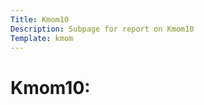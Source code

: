 ```yaml
---
Title: Kmom10
Description: Subpage for report on Kmom10
Template: kmom
---
```


Kmom10:
==================
